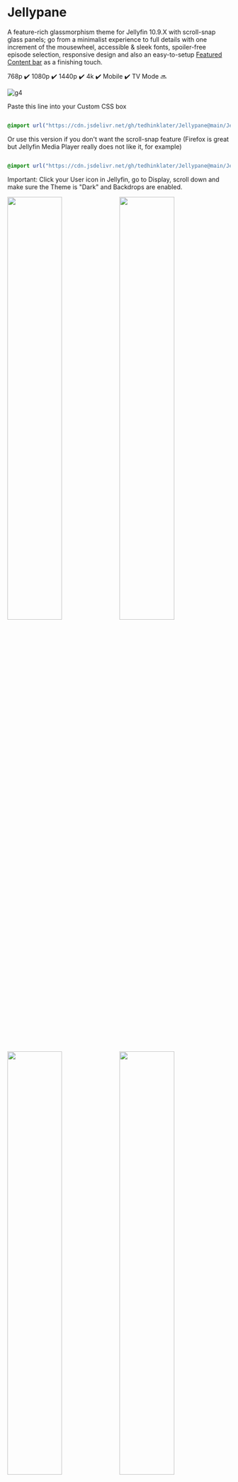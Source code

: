 # Jellypane

A feature-rich glassmorphism theme for Jellyfin 10.9.X with scroll-snap glass panels; go from a minimalist experience to full details with one increment of the mousewheel, accessible & sleek fonts, spoiler-free episode selection, responsive design and also an easy-to-setup [Featured Content bar](https://github.com/tedhinklater/finality?tab=readme-ov-file#featured-content-bar-by-bobhasnosoul-and-sethbacon) as a finishing touch.

768p :heavy_check_mark: 1080p :heavy_check_mark: 1440p :heavy_check_mark: 4k :heavy_check_mark: Mobile :heavy_check_mark: TV Mode :soon:

![g4](https://github.com/user-attachments/assets/fa677b51-c3f9-4c02-ac2c-9d2958cee8c4)

Paste this line into your Custom CSS box

```css

@import url("https://cdn.jsdelivr.net/gh/tedhinklater/Jellypane@main/Jellypane.css");

```

Or use this version if you don't want the scroll-snap feature (Firefox is great but Jellyfin Media Player really does not like it, for example)

```css

@import url("https://cdn.jsdelivr.net/gh/tedhinklater/Jellypane@main/Jellypane(NoSnap).css");

```

Important: Click your User icon in Jellyfin, go to Display, scroll down and make sure the Theme is "Dark" and Backdrops are enabled.

<img src="https://github.com/user-attachments/assets/e4e1aad5-6ac6-4a46-946f-b473402e4e2c" width="49.5%" height="49.5%" /> <img src="https://github.com/user-attachments/assets/2b6f4ccb-eb15-4a3f-a10c-0c9574033f93" width="49.5%" height="49.5%" />
<img src="https://github.com/user-attachments/assets/a4766a42-1507-408c-96c7-7547e7e987e5" width="49.5%" height="49.5%" /> <img src="https://github.com/user-attachments/assets/33a5e3ab-00ce-4793-bd08-2a6911f225a8" width="49.5%" height="49.5%" /> 
<img src="https://github.com/user-attachments/assets/ef609f5c-5ff5-43f6-b8aa-37c4ad45275b" width="49.5%" height="49.5%" /> <img src="https://github.com/user-attachments/assets/44b76cb9-e601-480c-bd78-2c2df3aa0aa3" width="49.5%" height="49.5%" />
<img src="https://github.com/user-attachments/assets/c13ddad0-b549-4fc5-9b2c-5de2265e07db" width="49.5%" height="49.5%" /> <img src="https://github.com/user-attachments/assets/c509227c-e040-4dc0-9d3d-6f73f2b84873" width="49.5%" height="49.5%" />
<img src="https://github.com/user-attachments/assets/4c346766-991d-40d6-b32e-fd792ec25ec4" width="49.5%" height="49.5%" /> <img src="https://github.com/user-attachments/assets/9764d9a5-9b99-4835-b395-b156dfd40bc5" width="49.5%" height="49.5%" />
